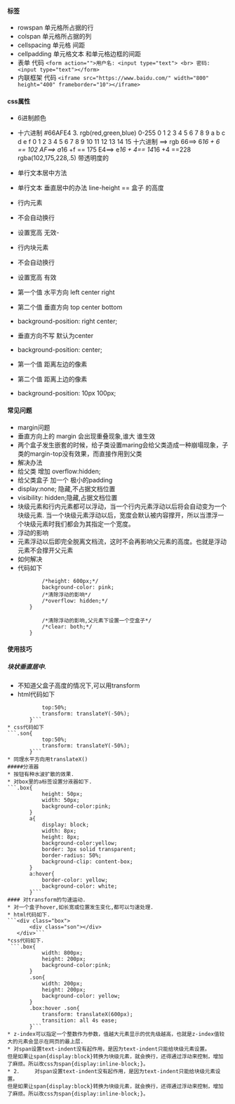 #### 标签
 * rowspan 单元格所占据的行
 * colspan 单元格所占据的列
 * cellspacing 单元格 间距 
 * cellpadding 单元格文本  和单元格边框的间距
 * 表单
        代码
       ```<form action="">用户名: <input type="text"> <br> 密码: <input type="text"></form>```
* 内联框架
         代码
         ```<iframe src="https://www.baidu.com/" width="800" height="400" frameborder="10"></iframe>```
#### css属性
* 6进制颜色
 * 十六进制 #66AFE4
	 3. rgb(red,green,blue) 0-255
	0 1 2 3 4 5 6 7 8 9 a   b  c  d  e  f
	0 1 2 3 4 5 6 7 8 9 10 11 12 13 14  15
	十六进制  ==> rgb
	66==> 6*16 + 6 == 102
	AF==> a*16 +f == 175
	E4==> e*16 + 4== 14*16 +4  ==228 
	rgba(102,175,228,.5) 带透明度的
* 单行文本居中方法
 * 单行文本 垂直居中的办法  line-height == 盒子 的高度
* 行内元素
 * 不会自动换行 
 * 设置宽高 无效-
* 行内块元素
 * 不会自动换行
 * 设置宽高 有效

* 第一个值  水平方向 left center right
* 第二个值  垂直方向 top center  bottom
* background-position: right center;
* 垂直方向不写  默认为center
* background-position: center;
* 第一个值  距离左边的像素
* 第二个值   距离上边的像素
* background-position: 10px 100px;
#### 常见问题
* margin问题
 * 垂直方向上的 margin 会出现重叠现象,谁大 谁生效
 * 两个盒子发生嵌套的时候，给子类设置maring会给父类造成一种崩塌现象，子类的margin-top没有效果，而直接作用到父类
 * 解决办法
  * 给父类  增加  overflow:hidden;
  * 给父类盒子 加一个 极小的padding
 * display:none; 隐藏,不占据文档位置
 * visibility: hidden;隐藏,占据文档位置
 * 块级元素和行内元素都可以浮动，当一个行内元素浮动以后将会自动变为一个块级元素.
当一个块级元素浮动以后，宽度会默认被内容撑开，所以当漂浮一个块级元素时我们都会为其指定一个宽度。
* 浮动的影响
 * 元素浮动以后即完全脱离文档流，这时不会再影响父元素的高度。也就是浮动元素不会撑开父元素
 * 如何解决
 * 代码如下
 ```.main{
			/*height: 600px;*/
			background-color: pink;
			/*清除浮动的影响*/
			/*overflow: hidden;*/
		}
 ```
 ```.clr{
			/*清除浮动的影响,父元素下设置一个空盒子*/
			/*clear: both;*/
		}
```
#### 使用技巧
##### 块状垂直居中.
 * 不知道父盒子高度的情况下,可以用transform
 * html代码如下
 ```.son{
			top:50%;
			transform: translateY(-50%);
		}```
 * css代码如下
 ```.son{
			top:50%;
			transform: translateY(-50%);
		}```
* 同理水平方向用translateX()
#####分液器
 * 按钮有种水波扩散的效果.
 * 对box里的a标签设置分液器如下.
 ```.box{
			height: 50px;
			width: 50px;
			background-color:pink;
		}
		a{
			display: block;
			width: 8px;
			height: 8px;
			background-color:yellow;
			border: 3px solid transparent;
			border-radius: 50%; 
			background-clip: content-box;
		}
		a:hover{
			border-color: yellow;
			background-color: white;
		}```
#### 对transform的匀速运动.
 * 对一个盒子hover,如长宽或位置发生变化,都可以匀速处理.
 * html代码如下.
```<div class="box">
		<div class="son"></div>
	</div>```
 *css代码如下.
  ```.box{
			width: 800px;
			height: 200px;
			background-color:pink;
		}
		.son{
			width: 200px;
			height: 200px;
			background-color: yellow;
		}
		.box:hover .son{
			transform: translateX(600px);
			transition: all 4s ease;
		}```
* z-index可以指定一个整数作为参数，值越大元素显示的优先级越高，也就是z-index值较大的元素会显示在网页的最上层.
* 对span设置text-indent没有起作用，是因为text-indent只能给块级元素设置。
但是如果让span{display:block}转换为块级元素，就会换行，还得通过浮动来控制，增加了麻烦。所以改css为span{display:inline-block;}。
* 2．	对span设置text-indent没有起作用，是因为text-indent只能给块级元素设置。
但是如果让span{display:block}转换为块级元素，就会换行，还得通过浮动来控制，增加了麻烦。所以改css为span{display:inline-block;}。

